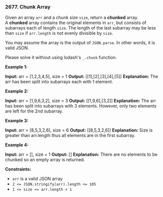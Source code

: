 ### 2677\. Chunk Array

Given an array `arr` and a chunk size `size`, return a **chunked** array. A **chunked** array contains the original elements in `arr`, but consists of subarrays each of length `size`. The length of the last subarray may be less than `size` if `arr.length` is not evenly divisible by `size`.

You may assume the array is the output of `JSON.parse`. In other words, it is valid JSON.

Please solve it without using lodash's `_.chunk` function.

**Example 1:**

**Input:** arr = \[1,2,3,4,5\], size = 1
**Output:** \[\[1\],\[2\],\[3\],\[4\],\[5\]\]
**Explanation:** The arr has been split into subarrays each with 1 element.

**Example 2:**

**Input:** arr = \[1,9,6,3,2\], size = 3
**Output:** \[\[1,9,6\],\[3,2\]\]
**Explanation:** The arr has been split into subarrays with 3 elements. However, only two elements are left for the 2nd subarray.

**Example 3:**

**Input:** arr = \[8,5,3,2,6\], size = 6
**Output:** \[\[8,5,3,2,6\]\]
**Explanation:** Size is greater than arr.length thus all elements are in the first subarray.

**Example 4:**

**Input:** arr = \[\], size = 1
**Output:** \[\]
**Explanation:** There are no elements to be chunked so an empty array is returned.

**Constraints:**

*   `arr` is a valid JSON array
*   `2 <= JSON.stringify(arr).length <= 105`
*   `1 <= size <= arr.length + 1`
